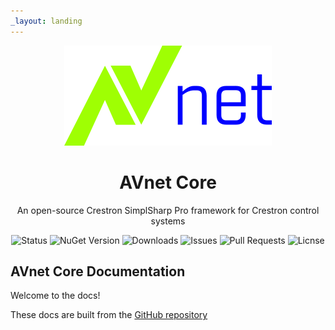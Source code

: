 ```yaml
---
_layout: landing
---
```

<p align="center">
   <img src="assets/avnet_logo.svg">
</p>

<h1 align="center">AVnet Core</h1>

<p align="center">An open-source Crestron SimplSharp Pro framework for Crestron control systems</p>

<p align="center">
   <img alt="Status" src="https://img.shields.io/github/actions/workflow/status/uxav/AVnetCore/test.yml?branch=main&style=flat&logo=github&label=status">
   <img alt="NuGet Version" src="https://img.shields.io/nuget/v/UXAV.AVnet.Core?style=flat&logo=nuget">
   <img alt="Downloads" src="https://img.shields.io/nuget/dt/UXAV.AVnet.Core?style=flat&logo=nuget">
   <img alt="Issues" src="https://img.shields.io/github/issues/uxav/AVnetCore?style=flat&logo=github">
   <img alt="Pull Requests" src="https://img.shields.io/github/issues-pr/uxav/AVnetCore?style=flat&logo=github">
   <img alt="Licnse" src="https://img.shields.io/github/license/uxav/AVnetCore?style=flat">
</p>

## AVnet Core Documentation

Welcome to the docs!

These docs are built from the [GitHub repository](https://github.com/uxav/AVnetCore)